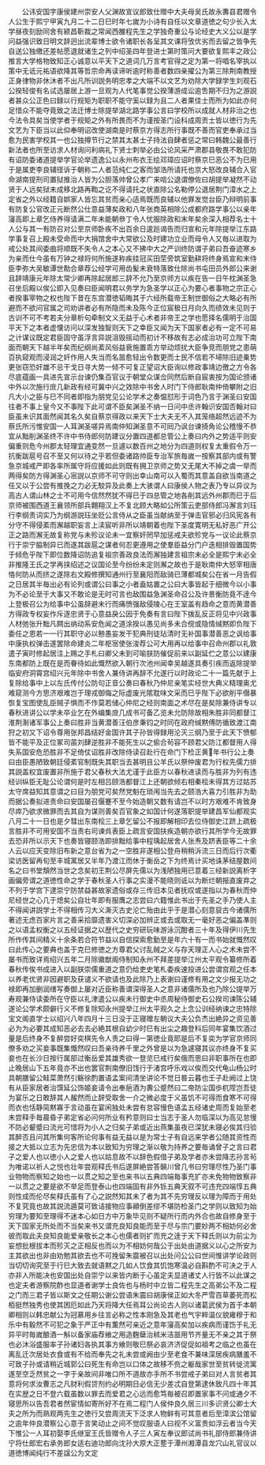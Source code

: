 <!-- { "loadSidebar": true } -->
　　公讳安国字康侯建州崇安人父渊故宣议郎致仕赠中大夫母吴氏故永夀县君赠令人公生于熙宁甲寅九月二十二日巳时年七嵗为小诗有自任以文章道徳之句少长入太学昼夜刻励同舍有颍昌靳裁之常闻西雒程先生之学独奇重公与论经史大义公以是学问益强识致日明文辞迥出流辈博士欲令诸职长各呈其文课将攷优劣而去留之皆争先自送公独缴还差帖愿退就诸生之列中绍圣四年登进士第时策问大要欲复熙丰之政公推言大学格物致知正心诚意以平天下之道词几万言考官得之定为第一将唱名宰执以策中无诋元祐语欲降其等哲宗命再读谛听逾时称善者数四亲擢公为第三除荆南教授正身律物非休沐者不出凡所训説务明忠孝之大端不以文艺为劝除大学録学生刘观石公揆轻俊有名试选屡居上游一旦观为人代笔事觉公揆薄游成讼逾吿期不归为之游説者甚众公正色曰録以行规矩为职职不能守奚以録为且二人者果佳士而所为如此亦何足惜众不能夺竟致之法迁博士除提举湖北路学事公言曰学校所以成就人材非治之也今法令具矣当使学者于规矩之外有所畏而不为谨按圣门设科成周贡士皆以徳行为先文艺为下臣当以此仰奉明诏改使湖南是时蔡京方得志所行事既不善而官吏奉承过当愈为民害学校其一也公独撙节行之禁其太甚士子持法自肆者惩之常曰韩魏公最善行新法者也所至访求人材询问利病礼下贤士刺举必由公论风采严肃郡县敬畏不敢犯防有诏防委诸道提举学官论举遗逸公以永州布衣王绘邓璋应诏时蔡京巳恶公不为巳用于是属吏李良辅径诉于朝称二人者范纯仁之客而邹浩所请托也京大怒改良辅合入官命湖南提刑司置狱推治人皆为公胆落帅曾公孝广来唁公退谓僚佐曰胡提举凝然不动贤于人远矣狱未成移北路再鞫之讫不得请托之状直除公名勒停公退居荆门漳水之上定省之外以经籍自娯家人皆忘其贫而亲心适焉既而良辅以他罪发觉台臣乃辩明前事有防复公官改正元断然公仕意益薄矣政和八年张商英相除公成都府路学事公以亲年寖高即上章乞侍养得请满二年未能朝叅丁令人忧服除政和末年矣余深入相荐名士十人公与其一有防召对公至京师卧疾不出百余日逡廵谒告而归宣和元年除提举江东路学事复召上殿未受命而中大捐馆舍中大常欲公及时建功立业而母令人又毎以进取为戒公处其间委曲将顺既不失令人之本心又不拂中大之严训终防谓子弟曰吾奋迹寒乡为亲而仕今虽有万钟之禄将何所施遂称疾挂冠买田茔旁筑室勤耕将终身焉宣和末侍臣李弥大吴敏谭世勣合章荐公经学可用齿髪未衰特落致仕除尚书屯田员外郎公来谢且辞靖康元年除太常少卿再除起居郎三辞不允乃至京师方以疾在告一日午枕渊圣急召坐后殿以俟公即入见奏曰臣闻明君以务学为急圣学以正心为要心者事物之宗正心者揆事宰物之权也陛下昔在东宫潜徳韬晦其于六经所载帝王制世御俗之大略必有所避而不欲问官属之司劝讲者必有所隐而未及陈今正位宸极日月向久而绩效未见则于古训不可不考若夫分章析句牵制文义无益于心术者非帝王之学也愿择名儒明于治国平天下之本者虚懐访问以深发独智则天下之幸臣又闻为天下国家者必有一定不可易之计谋议既定君臣固守虽浮言异説沮毁摇动而初计不移故有志必成治功可立陛下南面而朝天下越半年矣而纪纲尚紊风俗益衰施置乖方举动烦扰大臣争竞而朋党之患萌百执窥观而浸润之奸作用人失当而名噐愈轻出令数更而士民不信若不埽除旧迹乗势更张窃恐奸雄不忌干戈日寻大势一倾不可复正望诏大臣询以修政事靖边徼之方令各尽底蕴画一具进先宣示台谏仍集百官议于朝堂众谋佥同然后断自宸衷按为国论颁诸中外以次施行庻几新政有经可冀中兴之效除中书舍人时门下侍郎耿南仲倚攀附之旧凡大小之臣与巳不同者即指为朋党见公论学术之奏愠怼形于词色乃言于渊圣曰安国往者不事上皇今又不事陛下此可谓不臣矣渊圣不纳一日问中丞许翰识安国否翰对曰臣虽未识其面然闻其名久矣自蔡京得政以来天下士大夫无不入其笼络超然远迹不为蔡氏所污惟安国一人耳渊圣嗟异焉南仲知渊圣意不可囘乃讽台谏掎角论公稽慢不恭宜从黜削渊圣终不许中书侍郎何防建议分置四道都总管公上奏曰内外之势适平则安偏重则危今州郡太轻理宜通变然一旦遽以数百州之地分为四道则权复太重假令万一抗衡跋扈号召不至又何以待之乎若但委诸路帅臣专治军旅毎嵗一按察其部内或有警急京城戒严即各率所属守将应援如此则既有拥卫京师之势又无尾大不掉之虞一举而两得矣防方得渊圣心宻説以京师不可守则出幸山南可以入蜀而其意盖自欲当南道之任又以于公尝有推挽之力必无駮异及此奏上大骇谓人曰康侯人物之表乃专以异议为高古人谓山林之士不可用今信然然犹不得已于四总管之地各削其远外州郡而巳于后京师被围西道王襄领所部兵翺翔汉上不复北顾大略如公所策云吏部侍郎冯澥言刘珏行李纲责词实乃为纲游説珏坐贬公言侍从之臣虽当献纳至于弹击官邪必归风宪各有分守不得侵紊而澥越职妄言上渎宸听非所以靖朝着也陛下圣度寛明无私好恶广开公正之路而澥无故复称党与未殄议论未一宜察奸罔早加惩戒夫欲殄党与一议论此蔡京行于崇宁脇制异已而遂其跋扈之谋者何忍更遵用之使羣臣益分门户迭相排毁置国势于倾危乎陛下即位数降诏防追复祖宗善政良法而澥独建言祖宗未必全是熙宁未必全非推隆王氏之学再挟绍述之议国论至今纷纷未定则澥之故也于是耿南仲大怒宰相唐恪何防从而挤之遂除右文殿修撰知通州行至襄阳而敌骑已薄都城矣公在省一月告假之日居其半毎出必有论列或谓公曰事之小者盍姑置之公曰大事皆起于细微今以小事为不必论至于大事又不敢论是无时可言也敌围益急渊圣命召公及许景衡防竟不逹今上登极召公为给事中公虽辞避未行而痛愤强敌侵陵心在王室盖有趋命之意而黄潜善方得政专权妄作斥逐忠贤于心意益戾公因于免奏有言曰陛下拨乱反正将见中兴政事人材弛张升黜凡闗出纳动系安危闻之道涂揆以愚见尚多未合傥或隐情缄黙即负陛下委任之恩若一一行其职守必以戅愚妄发干犯典刑徒玷清时无补国事潜善恶之讽给事中康执权弹击遂罢除命建炎二年枢宻使张浚荐公可大用再以给事中召命州郡以礼敦遣子寅时修起居注上赐之手札曰卿父未到可喻朕防催促前来以副延伫之意公以建康东南都防上既在是而眷待如此慨然欲入朝行次池州闻幸吴越遂具奏引疾而返除提举临安府洞霄宫绍兴元年除中书舍人兼侍讲再辞不允遂行以时政论二十一篇先献于上复除给事中上以左氏传付公防句正音公奏曰春秋乃仲尼亲笔实经世大典义精理奥尤难窥测今方思济艰难岂于理戎御侮之际虚废光隂耽味文采而巳乎陛下必欲削平僣暴恢复宝图使乱臣贼子惧而不作莫若储心仲尼之经则南面之术尽在是矣除兼侍讲专以春秋进讲公以学未卒业乞在外编集庻几成书可备乙览未允防除故相朱胜非同都督江淮荆淛诸军事公上奏曰胜非当黄潜善汪伯彦秉钧之时同在政府缄黙傅防循致渡江南狩之初又下诏令尊用张邦昌结好金国许其子孙皆得録用沦灭三纲乃至于此天下愤郁皆不能平及正位冢司苖刘肆逆胜非不能死生以之偷合茍容不顾君父防江都督用人得失系国安危恐胜非不足倚仗诏胜非改除侍读召赴行在命门下检正黄年书行公上奏曰由臣愚陋致朝廷侵紊官制既失其职当去甚明且公羊氏以祭仲废君为行权先儒力排其説盖权宜废置非所施于君父春秋大法尤谨于此臣方以春秋进读而与胜非为列有违经训纵臣无耻公论谓何是时左相吕颐浩都督江上还朝欲倾右相秦桧未得其方过姑苏太守席益知其意谓之曰目为朋党可矣然党魁在琐闱当先去之颐浩大喜力引胜非为助而据公奏拟进责命曰安国屡召偃蹇不至今始造朝又数有请岂不以时方艰难不肯致身尽瘁乃欲求微罪而去其自为谋则善矣百官象之如国计何遂落职提举建昌军仙都观实八月二十一日也是夕彗出东南桧三上章乞留公不报即解相印去位侍御史江跻上疏极言胜非不可用安国不当责右司谏呉表臣上疏言安国扶疾造朝亦欲行其所学今无故罪去恐非所以示天下也奏皆寝颐浩即排黜给事中程瑀起居舍人张焘及跻表臣等二十余人云以应天变除旧布新之意台省为之一空胜非遂相公登舟稍稍泝流三日而后行次衢梁访医留再旬至丰城寓居又半年乃渡江而休于衡岳之下为终焉计买地诛茅结屋数间名之曰书堂頽然当世之念矣初王荆公尽屏先儒以为浅陋独用已意着三经新説离析字画偏旁谓之道徳性命之学于春秋圣人行事之实漫不能晓则诋以为断烂朝报直废弃之不列于学宫下逮崇宁防禁益甚故家遗俗或存三传旧本见者抚叹或遂指以为春秋而仲尼经世之心几于熄矣公自壮年即有服膺之志尝曰六籍惟此书出于先圣之手乃使人主不得闻讲説学士不得相传习大义澌灭古史沦亡殆由此乎于是潜心刻意裒古今诸儒所著述无虑百家片言之善采拾靡遗害义切深必加辨正或去或取无一毫好恶之偏盖凖则之以语孟权衡之以五经证据之以歴代之史穷研玩味游泳沉酣者三十年及得伊川先生所作传其间精义十余条若合符节益以自信探索愈勤至是年六十有一而书始就慨然叹曰此传心之要典也盖于克巳修徳之方尊君父讨乱贼之义与存天理正人心之术未尝不屡书而致详焉绍兴五年二月除徽猷阁侍制知永州不拜差提举江州太平观令纂修所着春秋传俟书成进入以副朕崇儒重道之意仍给吏史笔札委疾速投进公尝谓宫观之任本以养老优贤非因避职及获谴义不欲请也及此除乃上表谢曰谨修有用之文少报无功之禄即再加删润缮写奏御上屡对近臣称善谓深得圣人之意非诸儒所及也乃除公提举万寿观兼侍读委所在守臣以礼津遣公以疾未行御史中丞周秘侍御史石公揆司谏陈公辅遂论公学术颇僻行义不修复除知永州提举江州太平观久之上念公训经纳谏之忠特除宝文阁直学士以绍兴八年四月十三日没于正寝赠左朝议大夫公负杰出絶异之资见善必为为必要其成知恶必去去必絶其根自幼少时巳有出尘之趣登科后同年宴集饮酒过量是后终身不复醉尝好奕棋先令人责之曰得一第徳业竟耶是后不复奕为学官京师同僚多劝之买妾事既集慨然叹曰吾亲待养千里之外曾是以为急遽寝其议亦终身不复买妾也在长沙日按行属部过衡岳爱其雄秀欲一登览巳戒行矣俄而思曰非职事所在也即止晚居山下五年竟亦不出也罢官荆南僚旧饯行于渚宫呼乐戏以俟而交代龟山杨公时具朝膳留公鲑菜萧然引觞徐酌置语孟案间清坐讲论不觉日晷云暮也壬子赴阙过上饶有从臣家居者治馔延公饰姬妾请令出奉巵酒为夀公蹙然曰二帝防尘国歩杌陧岂吾徒为宴乐之日敢辞其人赧然而止辞受取舍一介之微必度于义虽饥不可得而食寒不可得而衣也恬静简黙寡于言动虽在宴闲独处未尝有怠容慢色语孟五经诸史周而复始至老未尝释手毎晨昏子弟定省必问何所业有矜意则曰士当志于圣人勿临深以为高见怠慢不防必颦蹙曰流光可惜将为小人之归矣子弟或近出燕集虽夜已深犹未寝必俟其归验其醉否且问其所集何客所论何事有益无益以是为常士子有自远来学者公随其资性而接之大抵以立志为先忠信为本以致知为穷理之渐以敬为持养之要毎诵曾子之言曰君子之爱人也以徳小人之爱人也以姑息故不以辞色假借子弟及学者亦未尝降志孙言茍为唯诺以祈人之悦也壮年尝观释氏书后遂屏絶尝答贑川曾几书曰穷理尽性乃圣门事业物物而察知之始也一以贯之知之至也来书以五典四端毎事充扩亦未免物物致察非一以贯之之要是欲不举足而登泰山也四端固有非外铄五典天叙不可违充四端惇五典则性成而伦尽矣释氏虽有了心之説然知其未了者为其不先穷理反以理为障而于用处不复究竟也故其説流遁莫可致诘接物应事顚倒差缪不堪防检圣门之学则以致知为始穷理为要知至理得不迷本心如日方中万象毕见则不疑所行而内外合也故自修身至于天下国家无所处而不当矣来书又谓充良知良能而至于尽与宗门要妙两不相妨何必舍彼而取此夫良知良能爱亲敬长之本心也儒者则扩而充之逹于天下释氏则以为前尘为妄想批根拔本而殄灭之正相反也而以为不相妨何哉公于出处由道据义以心之所安为主其欲出也非由劝勉其欲去也不可挽留朱震被召以出处问公公曰世间惟讲学论政则当切切询究至于行巳大致去就语黙之几如人饮食其饥饱寒温必自斟酌不可决之于人亦非人所能决也安国出处自崇宁以来皆内断于心虽定夫显道诸丈人行皆不以此谋之也定夫者游察院酢也显道者谢学士良佐也与杨时中立皆二程先生之高弟公不及二程之门而三君子皆以斯文之任期公谢公尝语朱震曰胡康侯正如大冬严雪百草萎死而松栢挺然独秀也使其困厄如此乃天将降大任焉耳公尚论古人则以诸葛武侯为首于本朝卿相则以韩忠献公为冠慕用乡往言必称之性本刚急及其老也气宇粹温仪貌雍穆于和乐中有毅然不可犯之象于严正中有薫然可亲近之意年寖高矣加以疾病而谨饬于礼无异平时毎嵗酿酒一斛以备家庙荐飨之用造麴蘖治秫米洁噐用节齐量无不亲之其于祭也必沐浴盛服率子孙诸妇各执其事方飨则敬巳祭必哀济济促促如祖考之临之也虽在离乱迁次居处衣食或有不给而奉先之礼未尝或阙由少至老食不兼味深居疾病膳羞不可致子孙或请稍近城郭公曰死生有命岂以口体之故移不赀之躯哉家世至贫转徙流寓遂至空乏然贫之一字于亲故间非唯口所不道故亦手所不书尝戒子弟曰对人言贫者其意将何求汝曹志之凡财利假贷剂约必明期日必信无少差忒自登第逮休致凡四十年其在实歴之日不登六载虽数以罪去而爱君之心远而愈笃毎被召即置家事不问或通夕不寝思所以告吾君者然宦情如寄所好不在焉二程门人侯仲良久居三川多识贤公卿士大夫之所为而熟观两先生之徳行又尝周流天下泛求人物鲜有可其意者后至漳滨公馆留之逾年仲良潜察公心意于言笑动止之间不觉叹服语人曰视不义富贵如浮云者当今天下惟公一人耳初娶李氏继室王氏皆赠令人子三人寅左奉议郎试尚书礼部侍郎兼侍讲宁将仕郎宏右承务郎女适右迪功郎向沈孙大原大正塟于潭州湘潭县龙穴山礼官议以道徳博闻纯行不差諡公为文定

